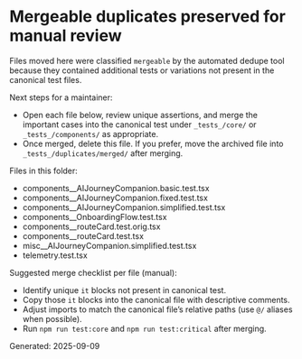# Mergeable duplicates preserved for manual review

Files moved here were classified `mergeable` by the automated dedupe tool because they
contained additional tests or variations not present in the canonical test files.

Next steps for a maintainer:

- Open each file below, review unique assertions, and merge the important cases into the canonical test under `_tests_/core/` or `_tests_/components/` as appropriate.
- Once merged, delete this file. If you prefer, move the archived file into `_tests_/duplicates/merged/` after merging.

Files in this folder:

- components__AIJourneyCompanion.basic.test.tsx
- components__AIJourneyCompanion.fixed.test.tsx
- components__AIJourneyCompanion.simplified.test.tsx
- components__OnboardingFlow.test.tsx
- components__routeCard.test.orig.tsx
- components__routeCard.test.tsx
- misc__AIJourneyCompanion.simplified.test.tsx
- telemetry.test.tsx

Suggested merge checklist per file (manual):

- Identify unique `it` blocks not present in canonical test.
- Copy those `it` blocks into the canonical file with descriptive comments.
- Adjust imports to match the canonical file’s relative paths (use `@/` aliases when possible).
- Run `npm run test:core` and `npm run test:critical` after merging.

Generated: 2025-09-09
